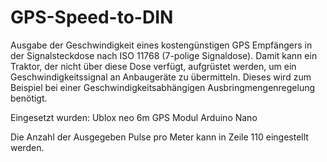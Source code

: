 # GPS-Speed-to-DIN
Ausgabe der Geschwindigkeit eines kostengünstigen GPS Empfängers in der Signalsteckdose nach ISO 11768 (7-polige Signaldose).
Damit kann ein Traktor, der nicht über diese Dose verfügt, aufgrüstet werden, um ein Geschwindigkeitssignal an Anbaugeräte zu übermitteln. Dieses wird zum Beispiel bei einer Geschwindigkeitsabhängigen Ausbringmengenregelung benötigt.

Eingesetzt wurden:
Ublox neo 6m GPS Modul
Arduino Nano

Die Anzahl der Ausgegeben Pulse pro Meter kann in Zeile 110 eingestellt werden.
